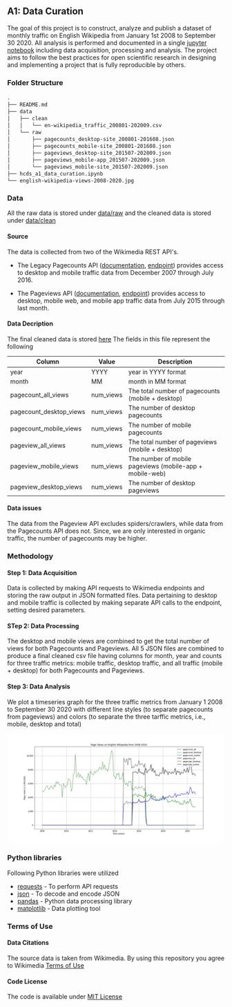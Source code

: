 ## A1: Data Curation

The goal of this project is to construct, analyze and publish a dataset of monthly traffic on English Wikipedia from January 1st 2008 to September 30 2020. All analysis is performed and documented in a single [jupyter notebook](./hcds_a1_data_curation.ipynb) including data acquisition, processing and analysis. The project aims to follow the best practices for open scientific research in designing and implementing a project that is fully reproducible by others.

### Folder Structure

```
.
├── README.md
├── data
│   ├── clean
│   │   └── en-wikipedia_traffic_200801-202009.csv
│   └── raw
│       ├── pagecounts_desktop-site_200801-201608.json
│       ├── pagecounts_mobile-site_200801-201608.json
│       ├── pageviews_desktop-site_201507-202009.json
│       ├── pageviews_mobile-app_201507-202009.json
│       └── pageviews_mobile-site_201507-202009.json
├── hcds_a1_data_curation.ipynb
└── english-wikipedia-views-2008-2020.jpg
```

### Data
All the raw data is stored under [data/raw](./data/raw) and the cleaned data is stored under [data/clean](./data/clean)

#### Source
The data is collected from two of the Wikimedia REST API's. 
- The Legacy Pagecounts API ([documentation](https://wikitech.wikimedia.org/wiki/Analytics/AQS/Legacy_Pagecounts), [endpoint](https://wikimedia.org/api/rest_v1/#!/Pagecounts_data_(legacy)/get_metrics_legacy_pagecounts_aggregate_project_access_site_granularity_start_end)) provides access to desktop and mobile traffic data from December 2007 through July 2016.

- The Pageviews API ([documentation](https://wikitech.wikimedia.org/wiki/Analytics/AQS/Pageviews), [endpoint](https://wikimedia.org/api/rest_v1/#!/Pageviews_data/get_metrics_pageviews_aggregate_project_access_agent_granularity_start_end)) provides access to desktop, mobile web, and mobile app traffic data from July 2015 through last month.

#### Data Decription

The final cleaned data is stored [here](./data/clean/en-wikipedia_traffic_200801-202009.csv)
The fields in this file represent the following
  
  | Column  | Value | Description|
|--------------|-------------|---------------|
| year | YYYY | year in YYYY format |
| month | MM | month in MM format |
| pagecount_all_views | num_views |  The total number of pagecounts (mobile + desktop)|
| pagecount_desktop_views | num_views | The number of desktop pagecounts |
| pagecount_mobile_views | num_views | The number of mobile pagecounts|
| pageview_all_views | num_views | The total number of pageviews (mobile + desktop)|
| pageview_mobile_views | num_views | The number of mobile pageviews (mobile-app + mobile-web)|
| pageview_desktop_views | num_views | The number of desktop pageviews |

#### Data issues

The data from the Pageview API excludes spiders/crawlers, while data from the Pagecounts API does not. Since, we are only interested in organic traffic, the number of pagecounts may be higher.

### Methodology

#### Step 1: Data Acquisition

Data is collected by making API requests to Wikimedia endpoints and storing the raw output in JSON formatted files. Data pertaining to desktop and mobile traffic is collected by making separate API calls to the endpoint, setting desired parameters.

#### STep 2: Data Processing

The desktop and mobile views are combined to get the total number of views for both Pagecounts and Pageviews. All 5 JSON files are combined to produce a final cleaned csv file having columns for month, year and counts for three traffic metrics: mobile traffic, desktop traffic, and all traffic (mobile + desktop) for both Pagecounts and Pageviews.

#### Step 3: Data Analysis

We plot a timeseries graph for the three traffic metrics from January 1 2008 to September 30 2020 with different line styles (to separate pagecounts from pageviews) and colors (to separate the three tarffic metrics, i.e., mobile, desktop and total)

![Visualization](./english-wikipedia-views-2008-2020.jpg)

### Python libraries
  
Following Python libraries were utilized
- [requests](https://pypi.org/project/requests/2.7.0/) - To perform API requests
- [json](https://docs.python.org/3/library/json.html) - To decode and encode JSON
- [pandas](https://pandas.pydata.org/) - Python data processing library
- [matplotlib](https://matplotlib.org/) - Data plotting tool 


### Terms of Use

#### Data Citations
The source data is taken from Wikimedia. By using this repository you agree to Wikimedia [Terms of Use](https://www.mediawiki.org/wiki/Wikimedia_REST_API#Terms_and_conditions)

#### Code License
The code is available under [MIT License](../LICENSE)
